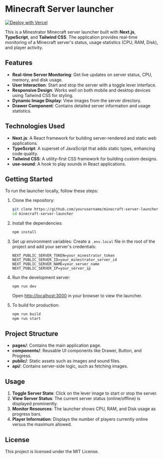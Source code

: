 # Minecraft Server launcher
[![Deploy with Vercel](https://vercel.com/button)](https://vercel.com/new/clone?repository-url=https%3A%2F%2Fgithub.com%2FFH-DEV1%2Fminecraft-server-launcher&env=NEXT_PUBLIC_SERVER_TOKEN,NEXT_PUBLIC_SERVER_ID,NEXT_PUBLIC_SERVER_IP,NEXT_PUBLIC_SERVER_NAME&project-name=minecraft-server-launcher&repository-name=minecraft-server-launcher)

This is a Minestrator Minecraft server launcher built with **Next.js**, **TypeScript**, and **Tailwind CSS**. The application provides real-time monitoring of a Minecraft server's status, usage statistics (CPU, RAM, Disk), and player activity.

## Features

- **Real-time Server Monitoring**: Get live updates on server status, CPU, memory, and disk usage.
- **User Interaction**: Start and stop the server with a toggle lever interface.
- **Responsive Design**: Works well on both mobile and desktop devices using Tailwind CSS for styling.
- **Dynamic Image Display**: View images from the server directory.
- **Drawer Component**: Contains detailed server information and usage statistics.

## Technologies Used

- **Next.js**: A React framework for building server-rendered and static web applications.
- **TypeScript**: A superset of JavaScript that adds static types, enhancing code quality.
- **Tailwind CSS**: A utility-first CSS framework for building custom designs.
- **use-sound**: A hook to play sounds in React applications.

## Getting Started

To run the launcher locally, follow these steps:

1. Clone the repository:
   ```bash
   git clone https://github.com/yourusername/minecraft-server-launcher.git
   cd minecraft-server-launcher
   ```

2. Install the dependencies:
   ```bash
   npm install
   ```

3. Set up environment variables:
   Create a `.env.local` file in the root of the project and add your server's credentials:
   ```plaintext
   NEXT_PUBLIC_SERVER_TOKEN=your_minestrator_token
   NEXT_PUBLIC_SERVER_ID=your_minestrator_server_id
   NEXT_PUBLIC_SERVER_NAME=your_server_name
   NEXT_PUBLIC_SERVER_IP=your_server_ip
   ```

4. Run the development server:
   ```bash
   npm run dev
   ```

   Open [http://localhost:3000](http://localhost:3000) in your browser to view the launcher.

5. To build for production:
   ```bash
   npm run build
   npm run start
   ```

## Project Structure

- **pages/**: Contains the main application page.
- **components/**: Reusable UI components like Drawer, Button, and Progress.
- **public/**: Static assets such as images and sound files.
- **api/**: Contains server-side logic, such as fetching images.

## Usage

1. **Toggle Server State**: Click on the lever image to start or stop the server.
2. **View Server Status**: The current server status (online/offline) is displayed prominently.
3. **Monitor Resources**: The launcher shows CPU, RAM, and Disk usage as progress bars.
4. **Player Information**: Displays the number of players currently online versus the maximum allowed.

## License

This project is licensed under the MIT License.
